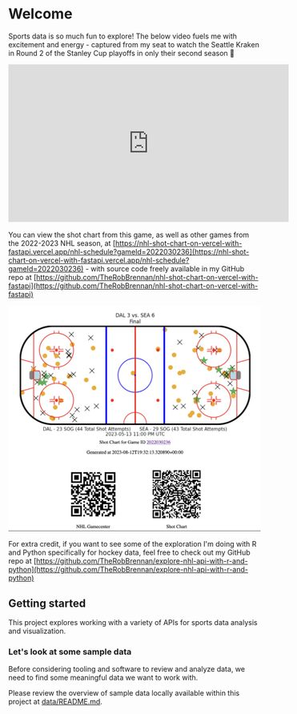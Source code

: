 # Welcome

Sports data is so much fun to explore! The below video fuels me with excitement and energy - captured from my seat to watch the Seattle Kraken in Round 2 of the Stanley Cup playoffs in only their second season 🏒

<iframe width="560" height="315" src="https://www.youtube.com/embed/5rr6ZxrYYdc" title="YouTube video player" frameborder="0" allow="accelerometer; autoplay; clipboard-write; encrypted-media; gyroscope; picture-in-picture; web-share" allowfullscreen></iframe>

You can view the shot chart from this game, as well as other games from the 2022-2023 NHL season, at [https://nhl-shot-chart-on-vercel-with-fastapi.vercel.app/nhl-schedule?gameId=2022030236](https://nhl-shot-chart-on-vercel-with-fastapi.vercel.app/nhl-schedule?gameId=2022030236) - with source code freely available in my GitHub repo at [https://github.com/TheRobBrennan/nhl-shot-chart-on-vercel-with-fastapi](https://github.com/TheRobBrennan/nhl-shot-chart-on-vercel-with-fastapi)

![](/assets/screenshot-nhl-shot-chart-on-vercel.png)

For extra credit, if you want to see some of the exploration I'm doing with R and Python specifically for hockey data, feel free to check out my GitHub repo at [https://github.com/TheRobBrennan/explore-nhl-api-with-r-and-python](https://github.com/TheRobBrennan/explore-nhl-api-with-r-and-python)

## Getting started

This project explores working with a variety of APIs for sports data analysis and visualization.

### Let's look at some sample data

Before considering tooling and software to review and analyze data, we need to find some meaningful data we want to work with.

Please review the overview of sample data locally available within this project at [data/README.md](data/README.md).
